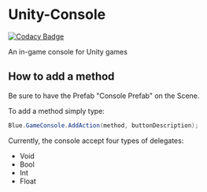 # Unity-Console

[![Codacy Badge](https://api.codacy.com/project/badge/Grade/f8a05421a37846c2a7a2156284a773ad)](https://www.codacy.com/app/javierbullrich/Unity-Console?utm_source=github.com&utm_medium=referral&utm_content=Bullrich/Unity-Console&utm_campaign=badger)

An in-game console for Unity games

## How to add a method

Be sure to have the Prefab "Console Prefab" on the Scene.

To add a method simply type: 
```csharp
Blue.GameConsole.AddAction(method, buttonDescription);
```

Currently, the console accept four types of delegates:
 - Void
 - Bool
 - Int
 - Float
